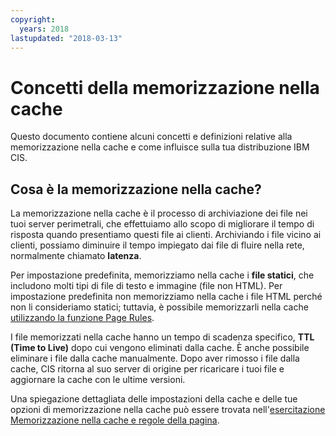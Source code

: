 ```yaml
---
copyright:
  years: 2018
lastupdated: "2018-03-13"
---
```


# Concetti della memorizzazione nella cache

Questo documento contiene alcuni concetti e definizioni relative alla memorizzazione nella cache e come influisce sulla tua distribuzione IBM CIS. 

## Cosa è la memorizzazione nella cache?

La memorizzazione nella cache è il processo di archiviazione dei file nei tuoi server perimetrali, che effettuiamo allo scopo di migliorare il tempo di risposta quando presentiamo questi file ai clienti. Archiviando i file vicino ai clienti, possiamo diminuire il tempo impiegato dai file di fluire nella rete, normalmente chiamato **latenza**.

Per impostazione predefinita, memorizziamo nella cache i **file statici**, che includono molti tipi di file di testo e immagine (file non HTML). Per impostazione predefinita non memorizziamo nella cache i file HTML perché non li consideriamo statici; tuttavia, è possibile memorizzarli nella cache [utilizzando la funzione Page Rules](using-page-rules.html).

I file memorizzati nella cache hanno un tempo di scadenza specifico, **TTL (Time to Live)** dopo cui vengono eliminati dalla cache. È anche possibile eliminare i file dalla cache manualmente. Dopo aver rimosso i file dalla cache, CIS ritorna al suo server di origine per ricaricare i tuoi file e aggiornare la cache con le ultime versioni.

Una spiegazione dettagliata delle impostazioni della cache e delle tue opzioni di memorizzazione nella cache può essere trovata nell'[esercitazione Memorizzazione nella cache e regole della pagina](caching-with-page-rules.html).
